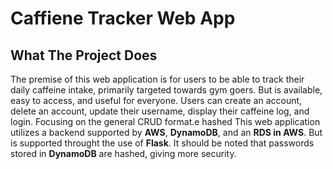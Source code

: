 # Caffiene Tracker Web App

## What The Project Does
The premise of this web application is for users to be able to track their daily caffeine intake, primarily targeted towards gym goers. But is available, easy to access, and useful for everyone.
Users can create an account, delete an account, update their username, display their caffeine log, and login. Focusing on the general CRUD format.e hashed
This web application utilizes a backend supported by **AWS**, **DynamoDB**, and an **RDS in AWS**. But is supported throught the use of **Flask**. It should be noted that passwords stored in **DynamoDB** are hashed, giving more security.
